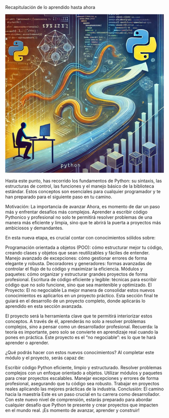 Recapitulación de lo aprendido hasta ahora

![alt text](image.png)

Hasta este punto, has recorrido los fundamentos de Python: su sintaxis, las estructuras de control, las funciones y el manejo básico de la biblioteca estándar. Estos conceptos son esenciales para cualquier programador y te han preparado para el siguiente paso en tu camino.

Motivación: La importancia de avanzar
Ahora, es momento de dar un paso más y enfrentar desafíos más complejos. Aprender a escribir código Pythonico y profesional no solo te permitirá resolver problemas de una manera más eficiente y limpia, sino que te abrirá la puerta a proyectos más ambiciosos y demandantes.

En esta nueva etapa, es crucial contar con conocimientos sólidos sobre:

Programación orientada a objetos (POO): cómo estructurar mejor tu código, creando clases y objetos que sean reutilizables y fáciles de entender.
Manejo avanzado de excepciones: cómo gestionar errores de forma elegante y robusta.
Decoradores y generadores: formas avanzadas de controlar el flujo de tu código y maximizar la eficiencia.
Módulos y paquetes: cómo organizar y estructurar grandes proyectos de forma profesional.
Escritura de código eficiente y legible: técnicas para escribir código que no solo funcione, sino que sea mantenible y optimizado.
El Proyecto: El no negociable
La mejor manera de consolidar estos nuevos conocimientos es aplicarlos en un proyecto práctico. Esta sección final te guiará en el desarrollo de un proyecto completo, donde aplicarás lo aprendido en esta sección avanzada.

El proyecto será la herramienta clave que te permitirá interiorizar estos conceptos. A través de él, aprenderás no solo a resolver problemas complejos, sino a pensar como un desarrollador profesional. Recuerda: la teoría es importante, pero solo se convierte en aprendizaje real cuando la pones en práctica. Este proyecto es el “no negociable”: es lo que te hará aprender o aprender.

¿Qué podrás hacer con estos nuevos conocimientos?
Al completar este módulo y el proyecto, serás capaz de:

Escribir código Python eficiente, limpio y estructurado.
Resolver problemas complejos con un enfoque orientado a objetos.
Utilizar módulos y paquetes para crear proyectos escalables.
Manejar excepciones y errores de forma profesional, asegurando que tu código sea robusto.
Trabajar en proyectos reales aplicando las mejores prácticas de la industria.
Conclusión: El camino hacia la maestría
Este es un paso crucial en tu carrera como desarrollador. Con este nuevo nivel de comprensión, estarás preparado para abordar cualquier desafío que Python te presente y crear proyectos que impacten en el mundo real. ¡Es momento de avanzar, aprender y construir!